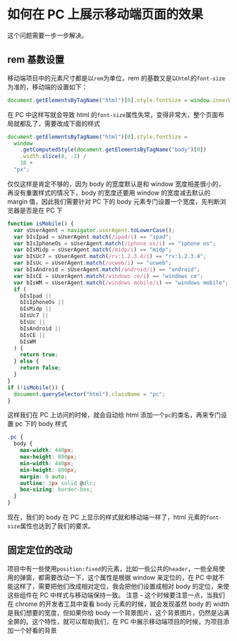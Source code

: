# 如何在 PC 上展示移动端页面的效果

这个问题需要一步一步解决。

## rem 基数设置

移动端项目中的元素尺寸都是以`rem`为单位，rem 的基数又是以`html`的`font-size`为准的，移动端的设置如下：

```js
document.getElementsByTagName("html")[0].style.fontSize = window.innerWidth;
```

在 PC 中这样写就会导致 html 的`font-size`属性失常，变得非常大，整个页面布局就都乱了，需要改成下面的样式

```js
document.getElementsByTagName("html")[0].style.fontSize =
  window
    .getComputedStyle(document.getElementsByTagName("body")[0])
    .width.slice(0, -2) /
    10 +
  "px";
```

仅仅这样是肯定不够的，因为 body 的宽度默认是和 window 宽度相差很小的，再没有重置样式的情况下，body 的宽度还要用 window 的宽度减去默认的 margin 值，因此我们需要针对 PC 下的 body 元素专门设置一个宽度，先判断浏览器是否是在 PC 下

```js
function isMobile() {
  var sUserAgent = navigator.userAgent.toLowerCase();
  var bIsIpad = sUserAgent.match(/ipad/i) == "ipad";
  var bIsIphoneOs = sUserAgent.match(/iphone os/i) == "iphone os";
  var bIsMidp = sUserAgent.match(/midp/i) == "midp";
  var bIsUc7 = sUserAgent.match(/rv:1.2.3.4/i) == "rv:1.2.3.4";
  var bIsUc = sUserAgent.match(/ucweb/i) == "ucweb";
  var bIsAndroid = sUserAgent.match(/android/i) == "android";
  var bIsCE = sUserAgent.match(/windows ce/i) == "windows ce";
  var bIsWM = sUserAgent.match(/windows mobile/i) == "windows mobile";
  if (
    bIsIpad ||
    bIsIphoneOs ||
    bIsMidp ||
    bIsUc7 ||
    bIsUc ||
    bIsAndroid ||
    bIsCE ||
    bIsWM
  ) {
    return true;
  } else {
    return false;
  }
}
if (!isMobile()) {
  document.querySelector("html").className = "pc";
}
```

这样我们在 PC 上访问的时候，就会自动给 html 添加一个`pc`的类名，再来专门设置 pc 下的 body 样式

```css
.pc {
  body {
    max-width: 440px;
    max-height: 800px;
    min-width: 440px;
    min-height: 800px;
    margin: 0 auto;
    outline: 1px solid @dlc;
    box-sizing: border-box;
  }
}
```

现在，我们的 body 在 PC 上显示的样式就和移动端一样了，html 元素的`font-size`属性也达到了我们的要求。

## 固定定位的改动

项目中有一些使用`position:fixed`的元素，比如一些公共的`header`，一些全局使用的弹窗，都需要改动一下，这个属性是根据 window 来定位的，在 PC 中就不能这样了，需要把他们改成相对定位，我会把他们设置成相对 body 的定位，来使这些组件在 PC 中样式与移动端保持一致。
注意 -
这个时候要注意一点，当我们在 chrome 的开发者工具中查看 body 元素的时候，就会发现虽然 body 的 width 是我们想要的宽度，但如果你给 body 一个背景图片，这个背景图片，仍然是沾满全屏的。这个特性，就可以帮助我们，在 PC 中展示移动端项目的时候，为项目添加一个好看的背景
